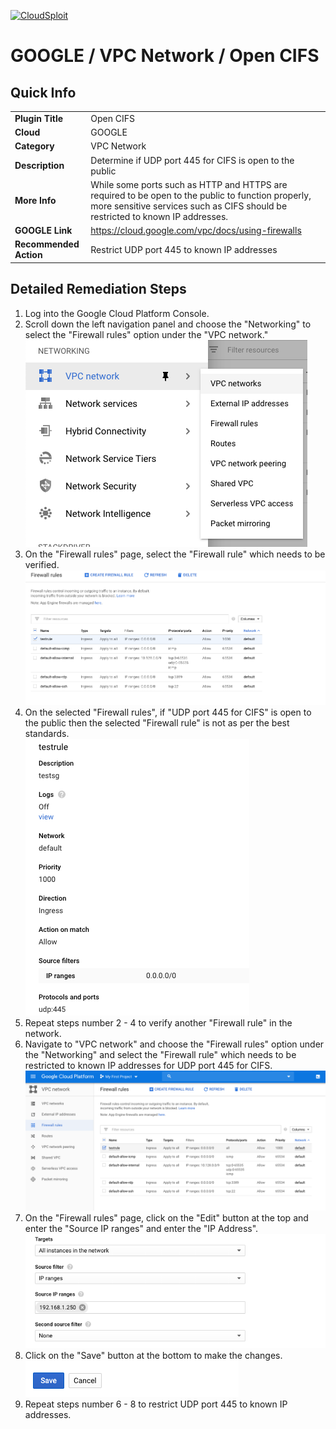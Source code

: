[![CloudSploit](https://cloudsploit.com/img/logo-new-big-text-100.png "CloudSploit")](https://cloudsploit.com)

# GOOGLE / VPC Network / Open CIFS

## Quick Info

| | |
|-|-|
| **Plugin Title** | Open CIFS |
| **Cloud** | GOOGLE |
| **Category** | VPC Network |
| **Description** | Determine if UDP port 445 for CIFS is open to the public |
| **More Info** | While some ports such as HTTP and HTTPS are required to be open to the public to function properly, more sensitive services such as CIFS should be restricted to known IP addresses. |
| **GOOGLE Link** | https://cloud.google.com/vpc/docs/using-firewalls |
| **Recommended Action** | Restrict UDP port 445 to known IP addresses |

## Detailed Remediation Steps
1. Log into the Google Cloud Platform Console.
2. Scroll down the left navigation panel and choose the "Networking" to select the "Firewall rules" option under the "VPC network."</br> <img src="/resources/google/vpcnetwork/open-cifs/step2.png"/>
3. On the "Firewall rules" page, select the "Firewall rule" which needs to be verified. </br> <img src="/resources/google/vpcnetwork/open-cifs/step3.png"/>
4. On the selected "Firewall rules", if "UDP port 445 for CIFS" is open to the public then the selected "Firewall rule" is not as per the best standards. </br> <img src="/resources/google/vpcnetwork/open-cifs/step4.png"/>
5. Repeat steps number 2 - 4 to verify another "Firewall rule" in the network.</br>
6. Navigate to "VPC network" and choose the "Firewall rules" option under the "Networking" and select the "Firewall rule" which needs to be restricted to known IP addresses for UDP port 445 for CIFS.</br> <img src="/resources/google/vpcnetwork/open-cifs/step6.png"/>
7. On the "Firewall rules" page, click on the "Edit" button at the top and enter the "Source IP ranges" and enter the "IP Address".</br> <img src="/resources/google/vpcnetwork/open-cifs/step7.png"/>
8. Click on the "Save" button at the bottom to make the changes.</br> <img src="/resources/google/vpcnetwork/open-cifs/step8.png"/>
9. Repeat steps number 6 - 8 to restrict UDP port 445 to known IP addresses.</br> 
